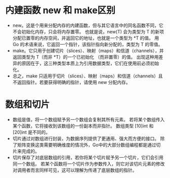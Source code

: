# 内建函数 new 和 make区别
- new。这是个用来分配内存的内建函数，但与其它语言中的同名函数不同，它不会初始化内存，只会将内存置零。
也就是说，new(T) 会为类型为 T 的新项分配已置零的内存空间，并返回它的地址，也就是一个类型为 *T 的值。
用 Go 的术语来说，它返回一个指针，该指针指向新分配的，类型为 T 的零值。
- make。它只用于创建切片（slices）、映射（maps）和信道（channels），并返回类型为 T（而非 *T）的一个已初始化 （而非置零）的值。
出现这种用差异的原因在于，这三种类型本质上为引用数据类型，它们在使用前必须初始化。
- 总之，make 只适用于切片（slices）、映射（maps）和信道（channels）且不返回指针。若要获得明确的指针，请使用 new 分配内存。

# 数组和切片
- 数组是值，将一个数组赋予另一个数组会复制其所有元素。 
  若将某个数组传入某个函数，它将接收到该数组的一份副本而非指针。
  数组类型 [10]int 和 [20]int 是不同的。
- 切片通过对数组进行封装，为数据序列提供了更通用、强大而方便的接口。
  除了矩阵变换这类需要明确维度的情况外，Go中的大部分数组编程都是通过切片来完成的。
- 切片保存了对底层数组的引用，若你将某个切片赋予另一个切片，它们会引用同一个数组。
  若某个函数将一个切片作为参数传入，则它对该切片元素的修改对调用者而言同样可见，这可以理解为传递了底层数组的指针。
